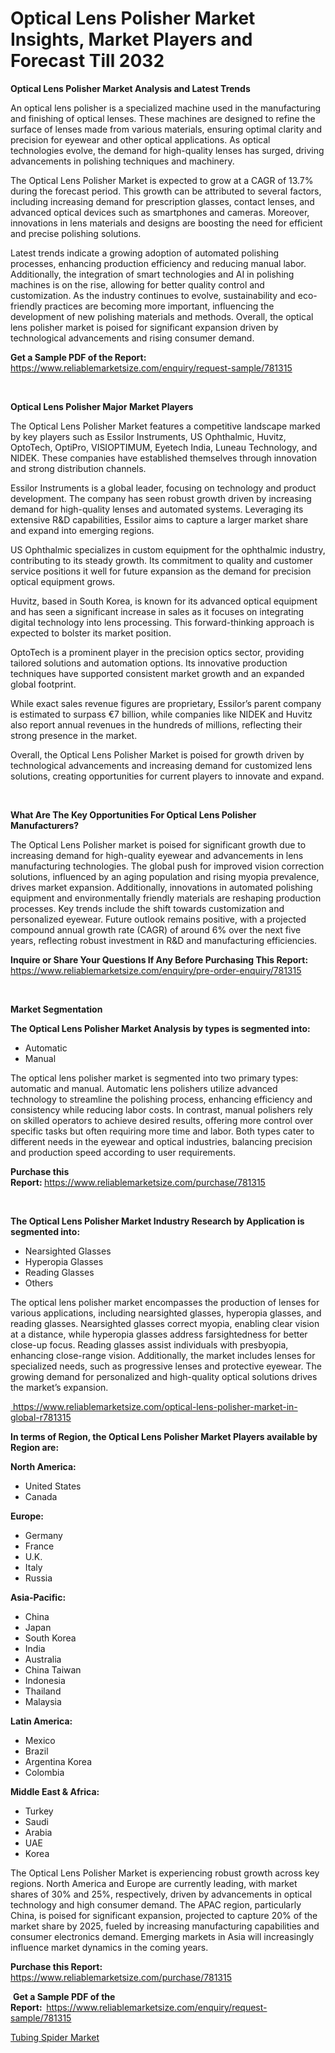 <p><h1>Optical Lens Polisher Market Insights, Market Players and Forecast Till 2032</h1></p><p><strong>Optical Lens Polisher Market Analysis and Latest Trends</strong></p>
<p><p>An optical lens polisher is a specialized machine used in the manufacturing and finishing of optical lenses. These machines are designed to refine the surface of lenses made from various materials, ensuring optimal clarity and precision for eyewear and other optical applications. As optical technologies evolve, the demand for high-quality lenses has surged, driving advancements in polishing techniques and machinery.</p><p>The Optical Lens Polisher Market is expected to grow at a CAGR of 13.7% during the forecast period. This growth can be attributed to several factors, including increasing demand for prescription glasses, contact lenses, and advanced optical devices such as smartphones and cameras. Moreover, innovations in lens materials and designs are boosting the need for efficient and precise polishing solutions.</p><p>Latest trends indicate a growing adoption of automated polishing processes, enhancing production efficiency and reducing manual labor. Additionally, the integration of smart technologies and AI in polishing machines is on the rise, allowing for better quality control and customization. As the industry continues to evolve, sustainability and eco-friendly practices are becoming more important, influencing the development of new polishing materials and methods. Overall, the optical lens polisher market is poised for significant expansion driven by technological advancements and rising consumer demand.</p></p>
<p><strong>Get a Sample PDF of the Report:&nbsp;</strong> <a href="https://www.reliablemarketsize.com/enquiry/request-sample/781315?utm_campaign=2186&utm_medium=2&utm_source=Github&utm_content=ia&utm_term=19022025&utm_id=optical-lens-polisher">https://www.reliablemarketsize.com/enquiry/request-sample/781315</a></p>
<p>&nbsp;</p>
<p><strong>Optical Lens Polisher Major Market Players</strong></p>
<p><p>The Optical Lens Polisher Market features a competitive landscape marked by key players such as Essilor Instruments, US Ophthalmic, Huvitz, OptoTech, OptiPro, VISIOPTIMUM, Eyetech India, Luneau Technology, and NIDEK. These companies have established themselves through innovation and strong distribution channels.</p><p>Essilor Instruments is a global leader, focusing on technology and product development. The company has seen robust growth driven by increasing demand for high-quality lenses and automated systems. Leveraging its extensive R&D capabilities, Essilor aims to capture a larger market share and expand into emerging regions.</p><p>US Ophthalmic specializes in custom equipment for the ophthalmic industry, contributing to its steady growth. Its commitment to quality and customer service positions it well for future expansion as the demand for precision optical equipment grows.</p><p>Huvitz, based in South Korea, is known for its advanced optical equipment and has seen a significant increase in sales as it focuses on integrating digital technology into lens processing. This forward-thinking approach is expected to bolster its market position.</p><p>OptoTech is a prominent player in the precision optics sector, providing tailored solutions and automation options. Its innovative production techniques have supported consistent market growth and an expanded global footprint.</p><p>While exact sales revenue figures are proprietary, Essilor’s parent company is estimated to surpass €7 billion, while companies like NIDEK and Huvitz also report annual revenues in the hundreds of millions, reflecting their strong presence in the market.</p><p>Overall, the Optical Lens Polisher Market is poised for growth driven by technological advancements and increasing demand for customized lens solutions, creating opportunities for current players to innovate and expand.</p></p>
<p>&nbsp;</p>
<p><strong>What Are The Key Opportunities For Optical Lens Polisher Manufacturers?</strong></p>
<p><p>The Optical Lens Polisher market is poised for significant growth due to increasing demand for high-quality eyewear and advancements in lens manufacturing technologies. The global push for improved vision correction solutions, influenced by an aging population and rising myopia prevalence, drives market expansion. Additionally, innovations in automated polishing equipment and environmentally friendly materials are reshaping production processes. Key trends include the shift towards customization and personalized eyewear. Future outlook remains positive, with a projected compound annual growth rate (CAGR) of around 6% over the next five years, reflecting robust investment in R&D and manufacturing efficiencies.</p></p>
<p><strong>Inquire or Share Your Questions If Any Before Purchasing This Report:</strong> <a href="https://www.reliablemarketsize.com/enquiry/pre-order-enquiry/781315?utm_campaign=2186&utm_medium=2&utm_source=Github&utm_content=ia&utm_term=19022025&utm_id=optical-lens-polisher">https://www.reliablemarketsize.com/enquiry/pre-order-enquiry/781315</a></p>
<p>&nbsp;</p>
<p><strong>Market Segmentation</strong></p>
<p><strong>The Optical Lens Polisher Market Analysis by types is segmented into:</strong></p>
<p><ul><li>Automatic</li><li>Manual</li></ul></p>
<p><p>The optical lens polisher market is segmented into two primary types: automatic and manual. Automatic lens polishers utilize advanced technology to streamline the polishing process, enhancing efficiency and consistency while reducing labor costs. In contrast, manual polishers rely on skilled operators to achieve desired results, offering more control over specific tasks but often requiring more time and labor. Both types cater to different needs in the eyewear and optical industries, balancing precision and production speed according to user requirements.</p></p>
<p><strong>Purchase this Report:&nbsp;</strong><a href="https://www.reliablemarketsize.com/purchase/781315?utm_campaign=2186&utm_medium=2&utm_source=Github&utm_content=ia&utm_term=19022025&utm_id=optical-lens-polisher">https://www.reliablemarketsize.com/purchase/781315</a></p>
<p>&nbsp;</p>
<p><strong>The Optical Lens Polisher Market Industry Research by Application is segmented into:</strong></p>
<p><ul><li>Nearsighted Glasses</li><li>Hyperopia Glasses</li><li>Reading Glasses</li><li>Others</li></ul></p>
<p><p>The optical lens polisher market encompasses the production of lenses for various applications, including nearsighted glasses, hyperopia glasses, and reading glasses. Nearsighted glasses correct myopia, enabling clear vision at a distance, while hyperopia glasses address farsightedness for better close-up focus. Reading glasses assist individuals with presbyopia, enhancing close-range vision. Additionally, the market includes lenses for specialized needs, such as progressive lenses and protective eyewear. The growing demand for personalized and high-quality optical solutions drives the market’s expansion.</p></p>
<p><a href="https://www.reliablemarketsize.com/optical-lens-polisher-market-in-global-r781315?utm_campaign=2186&utm_medium=2&utm_source=Github&utm_content=ia&utm_term=19022025&utm_id=optical-lens-polisher">&nbsp;https://www.reliablemarketsize.com/optical-lens-polisher-market-in-global-r781315</a></p>
<p><strong>In terms of Region, the Optical Lens Polisher Market Players available by Region are:</strong></p>
<p>
    <p> <strong> North America: </strong>
        <ul>
            <li>United States</li>
            <li>Canada</li>
        </ul>
        </p> 
    <p> <strong> Europe: </strong>
        <ul>
            <li>Germany</li>
            <li>France</li>
            <li>U.K.</li>
            <li>Italy</li>
            <li>Russia</li>
        </ul>
        </p> 
    <p> <strong> Asia-Pacific: </strong>
        <ul>
            <li>China</li>
            <li>Japan</li>
            <li>South Korea</li>
            <li>India</li>
            <li>Australia</li>
            <li>China Taiwan</li>
            <li>Indonesia</li>
            <li>Thailand</li>
            <li>Malaysia</li>
        </ul>
        </p> 
    <p> <strong> Latin America: </strong>
        <ul>
            <li>Mexico</li>
            <li>Brazil</li>
            <li>Argentina Korea</li>
            <li>Colombia</li>
        </ul>
        </p> 
    <p> <strong> Middle East & Africa: </strong>
        <ul>
            <li>Turkey</li>
            <li>Saudi</li>
            <li>Arabia</li>
            <li>UAE</li>
            <li>Korea</li>
        </ul>
    </p>
    </p>
<p><p>The Optical Lens Polisher Market is experiencing robust growth across key regions. North America and Europe are currently leading, with market shares of 30% and 25%, respectively, driven by advancements in optical technology and high consumer demand. The APAC region, particularly China, is poised for significant expansion, projected to capture 20% of the market share by 2025, fueled by increasing manufacturing capabilities and consumer electronics demand. Emerging markets in Asia will increasingly influence market dynamics in the coming years.</p></p>
<p><strong>Purchase this Report: </strong><a href="https://www.reliablemarketsize.com/purchase/781315?utm_campaign=2186&utm_medium=2&utm_source=Github&utm_content=ia&utm_term=19022025&utm_id=optical-lens-polisher">https://www.reliablemarketsize.com/purchase/781315</a></p>
<p>&nbsp;<strong>Get a Sample PDF of the Report:&nbsp;&nbsp;</strong><a href="https://www.reliablemarketsize.com/enquiry/request-sample/781315?utm_campaign=2186&utm_medium=2&utm_source=Github&utm_content=ia&utm_term=19022025&utm_id=optical-lens-polisher">https://www.reliablemarketsize.com/enquiry/request-sample/781315</a></p>
<p><strong></strong></p>
<p><p><a href="https://github.com/abbislposival/Market-Research-Report-List-1/blob/main/tubing-spider-market.md?utm_campaign=2186&utm_medium=2&utm_source=Github&utm_content=ia&utm_term=19022025&utm_id=optical-lens-polisher">Tubing Spider Market</a></p></p>